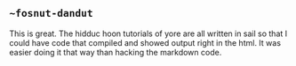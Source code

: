 ## `~fosnut-dandut`
This is great. The hidduc hoon tutorials of yore are all written in sail so that I could have code that compiled and showed output right in the html. It was easier doing it that way than hacking the markdown code.